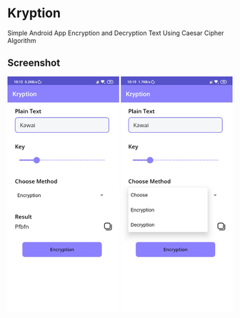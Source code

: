 # Kryption

Simple Android App Encryption and Decryption Text Using Caesar Cipher Algorithm

## Screenshot
  <img src="/screenshot/preview1.jpg"
        alt="Preview 1"     
        width="250" />
  <img src="/screenshot/preview2.jpg"
        alt="Preview 2"     
        width="250" />

